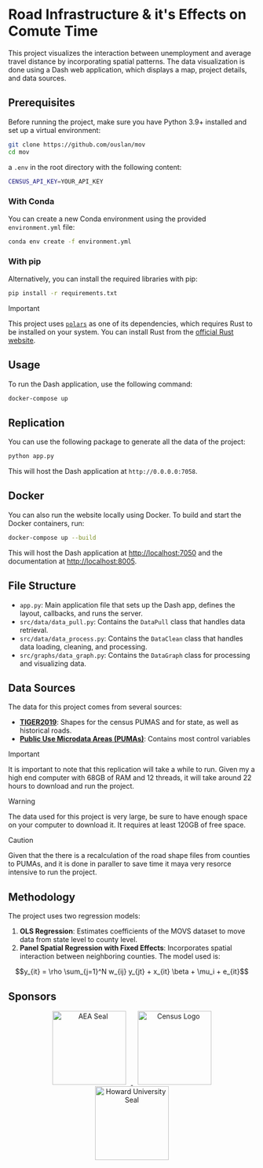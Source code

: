 # Road Infrastructure & it's Effects on Comute Time

This project visualizes the interaction between unemployment and average travel distance by incorporating spatial patterns. The data visualization is done using a Dash web application, which displays a map, project details, and data sources.

## Prerequisites

Before running the project, make sure you have Python 3.9+ installed and set up a virtual environment:

```bash
git clone https://github.com/ouslan/mov
cd mov
```

a `.env` in the root directory with the following content:

```bash
CENSUS_API_KEY=YOUR_API_KEY
```

### With Conda

You can create a new Conda environment using the provided `environment.yml` file:

```bash
conda env create -f environment.yml
```

### With pip

Alternatively, you can install the required libraries with pip:

```bash
pip install -r requirements.txt
```

> [!IMPORTANT]  
> This project uses [`polars`](https://pola.rs/) as one of its dependencies, which requires Rust to be installed on your system. You can install Rust from the [official Rust website](https://www.rust-lang.org/).

## Usage

To run the Dash application, use the following command:

```bash
docker-compose up
```

## Replication

You can use the following package to generate all the data of the project:
```bash
python app.py
```

This will host the Dash application at `http://0.0.0.0:7058`.

## Docker

You can also run the website locally using Docker. To build and start the Docker containers, run:

```bash
docker-compose up --build
```

This will host the Dash application at [http://localhost:7050](http://localhost:7050) and the documentation at [http://localhost:8005](http://localhost:8005).

## File Structure

- `app.py`: Main application file that sets up the Dash app, defines the layout, callbacks, and runs the server.
- `src/data/data_pull.py`: Contains the `DataPull` class that handles data retrieval.
- `src/data/data_process.py`: Contains the `DataClean` class that handles data loading, cleaning, and processing.
- `src/graphs/data_graph.py`: Contains the `DataGraph` class for processing and visualizing data.

## Data Sources

The data for this project comes from several sources:

-  [**TIGER2019**](https://www2.census.gov/geo/tiger/TIGER2019/TABBLOCK20/): Shapes for the census PUMAS and for state, as well as historical roads.
- [**Public Use Microdata Areas (PUMAs)**](https://www.census.gov/programs-surveys/geography/guidance/geo-areas/pumas.html): Contains most control variables

> [!IMPORTANT]  
> It is important to note that this replication will take a while to run. Given my a high end computer with 68GB of RAM and 12 threads, it will take around 22 hours to download and run the project.

> [!WARNING]  
> The data used for this project is very large, be sure to have enough space on your computer to download it. It requires at least 120GB of free space.

> [!CAUTION]
> Given that the there is a recalculation of the road shape files from counties to PUMAs, and it is done in paraller to save time it maya very resorce intensive to run the project.
## Methodology

The project uses two regression models:

1. **OLS Regression**: Estimates coefficients of the MOVS dataset to move data from state level to county level.
2. **Panel Spatial Regression with Fixed Effects**: Incorporates spatial interaction between neighboring counties. The model used is:

$$y_{it} = \rho \sum_{j=1}^N w_{ij} y_{jt} + x_{it} \beta + \mu_i + e_{it}$$


## Sponsors

<p align="center">
  <a href="https://www.aeaweb.org/">
    <img src='https://upload.wikimedia.org/wikipedia/en/thumb/e/e4/American_Economic_Association_logo.svg/2880px-American_Economic_Association_logo.svg.png' alt="AEA Seal" style="width: 150px; height: auto; margin: 0 10px;" />
  </a>
  <a href="https://www.census.gov/">
    <img src='https://upload.wikimedia.org/wikipedia/commons/c/c1/United_States_Census_Bureau_Wordmark.svg' alt="Census Logo" style="width: 150px; height: auto; margin: 0 10px;" />
  </a>
  <a href="https://howard.edu/">
    <img src='https://upload.wikimedia.org/wikipedia/en/thumb/2/21/Howard_University_logo.svg/2880px-Howard_University_logo.svg.png' alt="Howard University Seal" style="width: 150px; height: auto; margin: 0 10px;" />
  </a>
</p>
